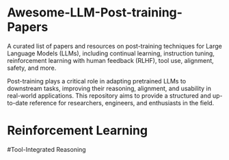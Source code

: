 # Awesome-LLM-Post-training-Papers
A curated list of papers and resources on post-training techniques for Large Language Models (LLMs), including continual learning, instruction tuning, reinforcement learning with human feedback (RLHF), tool use, alignment, safety, and more.

Post-training plays a critical role in adapting pretrained LLMs to downstream tasks, improving their reasoning, alignment, and usability in real-world applications. This repository aims to provide a structured and up-to-date reference for researchers, engineers, and enthusiasts in the field.

# Reinforcement Learning

#Tool-Integrated Reasoning
